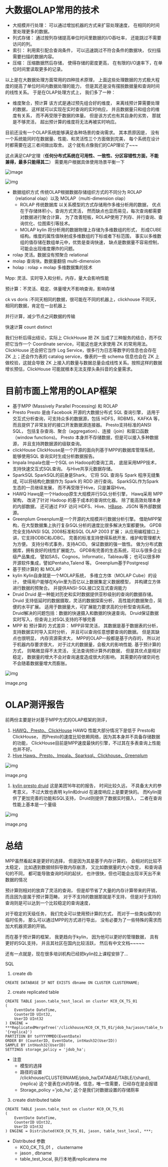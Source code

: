 # 大数据OLAP常用的技术

- 大规模并行处理： 可以通过增加机器的方式来扩容处理速度， 在相同的时间里处理更多的数据。
- 列式存储： 通过按列存储提高单位时间里数据的I/O吞吐率， 还能跳过不需要访问的列。
- 索引： 利用索引配合查询条件， 可以迅速跳过不符合条件的数据块， 仅扫描需要扫描的数据内容。
- 压缩： 压缩数据然后存储， 使得存储的密度更高， 在有限的I/O速率下，在单位时间里读取更多的记录。

以上是在大数据处理方面常用的四种技术原理， 上面这些处理数据的方式极大程度的提高了单位时间内数据处理的能力， 但是其还是没有摆脱数据量和查询时间的线性关系。 于是在OLAP处理方式上， 我们多了一种：

- 维度聚合，预计算 该方式是通过预先组合好的维度， 来离线预计算需要处理的数据， 这样就可以实现在实时查询的实时响应， 并且数据量只和组合的维度有关系， 而不再受限于数据的体量。 但是该方式也有其自身的劣势， 那就是不够灵活， 超出预计算的维度将无法再被实时响应。

目前还没有一个OLAP系统能够满足各种场景的查询需求。 其本质原因是， 没有一个系统能同时在数据量、性能、和灵活性三个方面做到完美， 每个系统在设计时都需要在这三者间做出取舍。 这个就有点像我们的CAP理论了~~~

这点满足CAP定理（**任何分布式系统在可用性、一致性、分区容错性方面，不能兼得，最多只能得其二**） 需要用户根据具体使用场景平衡一下









![image](https://ask.qcloudimg.com/http-save/yehe-4501479/qslkyon0sz.png?imageView2/2/w/1620)

![img](https://picb.zhimg.com/80/67eecf7262927f728dd1c00aa9e0fe46_720w.png)

- 数据组织方式 传统OLAP根据数据存储组织方式的不同分为 ROLAP（relational olap）以及 MOLAP（multi-dimension olap） 
  - ROLAP 传统数据库 以关系模型的方式存储用作多维分析用的数据， 优点在于存储体积小，查询方式灵活， 然而缺点也显而易见，每次查询都需要对数据进行聚合计算， 为了改善短板，ROLAP使用了列存、并行查询、查询优化、位图索引等技术。
  - MOLAP  kylin 将分析用的数据物理上存储为多维数组的形式， 形成CUBE结构。维度的属性值映射成多维数组的下标或者下标范围， 事实以多维数组的值存储在数组单元中，优势是查询快速， 缺点是数据量不容易控制，可能会出现维度爆炸的问题。
- rolap 灵活。数据没有预聚合 relational 
- molap 查询块。数据量翻倍 multi-dimension
- holap : rolap + molap 多维数据集的技术



Mpp: 灵活、实时导入和分析。内存，量大会影响性能

预计算：不灵活、稳定、体量增大不影响查询，影响存储



ck vs doris :不同天相同的数据，很可能在不同的机器上，clickhouse 不同天，相同的数据，肯定在一台机器上



并行计算，减少节点之间数据的传输

快速计算 count distinct 



我们分析后得出结论，实际上 ClickHouse 把 ZK 当成了三种服务的结合，而不仅把它当作一个 Coordinate service，可能这也是大家使用 ZK 的常用用法。ClickHouse 还会把它当作 Log Service，很多行为日志等数字的信息也会存在 ZK 上；还会作为表的 catalog service，像表的一些 schema 信息也会在 ZK 上做校验，这就会导致 ZK 上接入的数量与数据总量会成线性关系。按照这样的数据增长预估，ClickHouse 可能就根本无法支撑头条抖音的全量需求。







# 目前市面上常用的OLAP框架

-  基于MPP (Massively Parallel Processing) 和 ROLAP 
  - Presto Presto 是由 Facebook 开源的大数据分布式 SQL 查询引擎， 适用于交互式分析查询，可支持众多的数据源，包括 HDFS，RDBMS，KAFKA 等， 而且提供了非常友好的接口开发数据源连接器。 Presto支持标准的ANSI SQL， 包括复杂查询、聚合（aggregation）、连接（join）和窗口函数（window functions)。 Presto 本身并不存储数据，但是可以接入多种数据源， 并且支持跨数据源的级联查询。
  - clickHouse ClickHouse是一个开源的面向列基于MPP的数据库管理系统， 能够使用SQL 查询实时生成分析数据报告。
  - Impala Impala也是一个SQL on Hadoop的查询工具， 底层采用MPP技术，支持快速交互式SQL查询。 与Hive共享元数据存储。
  - SparkSQL SparkSQL的前身是Shark， 它将 SQL 查询与 Spark 程序无缝集成, 可以将结构化数据作为 Spark 的 RDD 进行查询。 SparkSQL作为Spark生态的一员继续发展， 而不再受限于Hive，只是兼容Hive。
  - HAWQ Hawq是一个Hadoop原生大规模并行SQL分析引擎， Hawq采用 MPP 架构， 改进了针对 Hadoop 的基于成本的查询优化器。 除了能高效处理本身的内部数据， 还可通过 PXF 访问 HDFS、Hive、[HBase](https://cloud.tencent.com/product/hbase?from=10680)、JSON 等外部数据源。
  -  Greenplum Greenplum是一个开源的大规模并行数据分析引擎。 借助MPP架构，在大型数据集上执行复杂SQL分析的速度比很多解决方案都要快。 GPDB完全支持ANSI SQL 2008标准和SQL OLAP 2003 扩展； 从应用编程接口上讲，它支持ODBC和JDBC。 完善的标准支持使得系统开发、维护和管理都大为方便。 支持分布式事务，支持ACID。 保证数据的强一致性。 做为分布式数据库，拥有良好的线性扩展能力。 GPDB有完善的生态系统，可以与很多企业级产品集成， 譬如SAS，Cognos，Informatic，Tableau等； 也可以很多种开源软件集成，譬如Pentaho,Talend 等。 Greenplum基于Postgresql 
-  基于预计算的 和 MOLAP 
  - kylin Kylin自身就是一个MOLAP系统， 多维立方体（MOLAP Cube）的设计， 使得用户能够在Kylin里为百亿以上数据集定义数据模型， 并构建立方体进行数据的预聚合。 并提供ANSI-SQL接口交互式查询能力
  -  Druid Druid 是一种能对历史和实时数据提供亚秒级别的查询的数据存储。 Druid 支持低延时的数据摄取，灵活的数据探索分析， 高性能的数据聚合，简便的水平扩展。 适用于数据量大，可扩展能力要求高的分析型查询系统。 Druid解决的问题包括：数据的快速摄入和数据的快速查询。 Druid保证数据实时写入，但查询上对SQL支持的不够完善 
- MPP 和 预计算的 方式差异： MPP非常灵活， 其数据是基于数据表的分析， 支持数据实时导入实时分析， 并且可以查询任意想要查询的数据。 但是其缺点也很明显， 内存资源需求大， MPP的OLAP一般都是基于内存的， 所以对于机器内存要求很大， 对于过大的数据量，会极大的影响性能. 基于预计算的方式， 则略微显得不太灵活， 无法查询预计算外的数据， 但是其优点是相对稳定， 数据量的增大不会对查询速度造成很大的影响， 其需要的存储空间也不会随着数据量增大而膨胀。

![img](https://ask.qcloudimg.com/http-save/yehe-4501479/5a8kaehuj8.png?imageView2/2/w/1620)

image.png

# OLAP测评报告

前两份主要是针对基于MPP方式的OLAP框架的测评，

1. [HAWQ、Presto、ClickHouse](https://links.jianshu.com/go?to=https%3A%2F%2Fwww.jiqizhixin.com%2Farticles%2F2020-01-20-3) HAWQ 性能大部分情况下是低于 Presto和 ClickHouse， 而Presto的速度比较依赖网络，因为其本身并不具备存储数据的功能， ClickHouse目前是MPP速度最快的引擎，不过其在多表查询上性能也并不好。
2.  [Hive Hawq、Presto、Impala、Sparksql、Clickhouse、Greenplum](https://links.jianshu.com/go?to=https%3A%2F%2Fmp.weixin.qq.com%2Fs%3F__biz%3DMjM5OTExMjkwMA%3D%3D%26mid%3D2651896181%26idx%3D2%26sn%3D6047773711f7e88494f074f3740ca594%26chksm%3Dbd2460de8a53e9c8e46d491efe6d3e6311aabfb9c1dca3ab1f260c5cff3b74ce203e7a828eb3%26mpshare%3D1%26scene%3D1%26srcid%3D0228qP2jV2zqrCnebZ2YShbR%26sharer_sharetime%3D1582852934670%26sharer_shareid%3D48897b67a0d66ecd765c7429fcb0e970%26key%3D1dacc203a44a05e9c68ab8131fee8868f69fdde3c3daf82522ad8957a27a25c1db8ac49df8c480fc588ebb938d9a0404b80c63ea28db101eaa394c985a3e97bb96b64ec99d8aacaad9edd880bee582f0%26ascene%3D1%26uin%3DMTQwMTQ2MTkyNA%3D%3D%26devicetype%3DWindows%2B10%26version%3D62080079%26lang%3Dzh_CN%26exportkey%3DATnuPtjzvM7vjdi%2Bj%2FPZkic%3D%26pass_ticket%3DxPKD17dSD3%2BBUGQHgtFNmD6DffmiY5Y%2F1ee3aSvxtFHSsZ47LARQkHgiH6Ur%2FHS4)     

![img](https://ask.qcloudimg.com/http-save/yehe-4501479/4xm6ucv5mh.png?imageView2/2/w/1620)

  image.png   

1.  [kylin presto druid](https://links.jianshu.com/go?to=https%3A%2F%2Fwww.infoq.cn%2Farticle%2Fkylin-apache-in-meituan-olap-scenarios-practice) 这是美团16年初的报告， 时间比较久远， 不具备太大的参考意义， 不过大致也表明 kylin和druid 在速度响应上是要更快的。 而Kylin提供了更加完善的功能和SQL支持， Druid则提供了数据实时摄入， 二者在查询性能上基本是一个量级     

![img](https://ask.qcloudimg.com/http-save/yehe-4501479/r5ryqv4bb6.png?imageView2/2/w/1620)

  image.png  

# 总结

MPP虽然看起来是更好的选择， 但是因为其是基于内存计算的， 会相对的比较不太稳定， 比如遇到数据倾斜导致内存崩溃， 又比如数据量的大小改变， 和查询语句的不同， 都可能导致查询时间的起伏， 也许很快，但也可能会出现半天出不来数据的情况

预计算则相对的放弃了灵活的查询， 但是却节省了大量的内存计算带来的开销， 而且因为是属于预计算范畴， 对于不支持的数据那就是不支持， 但是对于支持的查询则是可以达到一个比较稳定的查询速度，

对于稳定的天级任务， 我们完全可以使用预计算的方式， 而对于一些类似偶尔的临时任务， 那么可以通过MPP的方式进行导出， 没有必要为了一些特殊的需求而加大机器资源的开销。

而在基于预计算的框架， 我更趋向于kylin， 因为他可以更好的管理数据， 具有更好的SQL支持， 并且其社区在国内比较活跃， 然后有中文文档~~~~~

还有一点就是，现在很多培训机构已经把kylin拉上课程安排了...













SQL

1. create db 

```mysql
CREATE DATABASE IF NOT EXISTS dbname ON CLUSTER CLUSTERNAME;
```



2. create replicated table 

```mysql
CREATE TABLE jason.table_test_local on cluster KC0_CK_TS_01
(
    EventDate DateTime,
    CounterID UInt32,
    UserID UInt32
) ENGINE = ***ReplicatedMergeTree('/clickhouse/KC0_CK_TS_01/jdob_ha/jason/table_test_local/{shard}', '{replica}')
PARTITION BY toYYYYMMDD(EventDate)
ORDER BY (CounterID, EventDate, intHash32(UserID))
SAMPLE BY intHash32(UserID)
SETTINGS storage_policy = 'jdob_ha';
```

- 注意
  - 模型的选择
  - 路径的设置 /clickhouse/CLUSTERNAME/jdob_ha/DATABAE/TABLE/{shard},{replica} 这个是表在zk的存储，信息，唯一性需要，已经存在是会报错
  - Storage_policy ='job_ha'; 这个是我们对数据设置的存储厕率



3. create distributed table 

```
CREATE TABLE jason.table_test on cluster KC0_CK_TS_01
(
    EventDate DateTime,
    CounterID UInt32,
    UserID UInt32
) ENGINE = Distributed(KC0_CK_TS_01, jason, table_test_local, ***;
```

- Distributed 参数
  - KC0_CK_TS_01 ， clustername
  - jason , dbname
  - table_test_local, 执行本地表replicatena me

